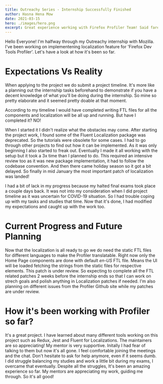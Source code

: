```yaml
---
title: Outreachy Series - Internship Successfully Finished
author: Hasna Hena Mow
date: 2021-03-15
hero: ./images/hero.png
excerpt: Great experience working with Firefox Profiler Team! Said farewell to 'Profiler' as my intrernship finishes :')
---
```


Hello Everyone! I'm halfway through my Outreachy internship with Mozilla. I've been working on implementening localization feature for 'Firefox Dev Tools Profiler'. Let's have a look at how it's been so far.

# Expectations Vs Reality

When applying to the project we do submit a project timeline. It's more like a planning out the internship tasks beforehand to demonstrate if you have a decent knowledge of what you'll be doing during the internship. So mine so pretty elaborate and it seemed pretty doable at that moment.

According to my timeline I would have completed writing FTL files for all the components and localization will be all up and running. But have I completed it? NO!

When I started it I didn't realize what the obstacles may come. After starting the project work, I found some of the Fluent Localization package was deprecated. So the tutorials were obsolete for some cases. I had to go through other projects to find out how it can be implemented. As it was only beginning I also started to freak out. Eventually I made it all working with the setup but it took a 3x time than I planned to do. This required an intensive review too as it was new package implementation, it had to follow the codebase convention. And then there came holiday season so it got a bit delayed. So finally in mid January the most important patch of localization was landed!

I had a bit of lack in my progress because my halted final exams took place a couple days back. It was not into my consideration when I did project timeline as it was uncertain for COVID-19 situation. So I had trouble coping up with my tasks and studies that time. Now that it's done, I had modified my expectations and caught up with the work too.

# Current Progress and Future Planning

Now that the localization is all ready to go we do need the static FTL files for different languages to make the Profiler translatable. Right now only the Home Page components are done with default _en-US_ FTL file. Means the UI will be loaded fetching the strings from the static files for respective elements. This patch is under review. So expecting to complete all the FTL related patches 2 weeks before the internship ends so that I can work on strech goals and polish anything in Localization patches if needed. I'm also planning on different issues from the Profiler Github site while my patches are under review.

# How it's been working with Profiler so far?

It's a great project. I have learned about many different tools working on this project such as Redux, Jest and Fluent for Localizations. The maintainers are so appreciating! My mentor is very supportive. Initally I had fear of talking to them but now it's all gone. I feel comfortable joining the meetings and the chat. Don't hesitate to ask for help anymore, even if it seems dumb. I did struggle balancing my studies and work a little bit during my exams, I overcame that eventually. Despite all the struggles, It's been an amazing experience so far. My mentors are appreciating my work, guiding me through. So it's all good!
